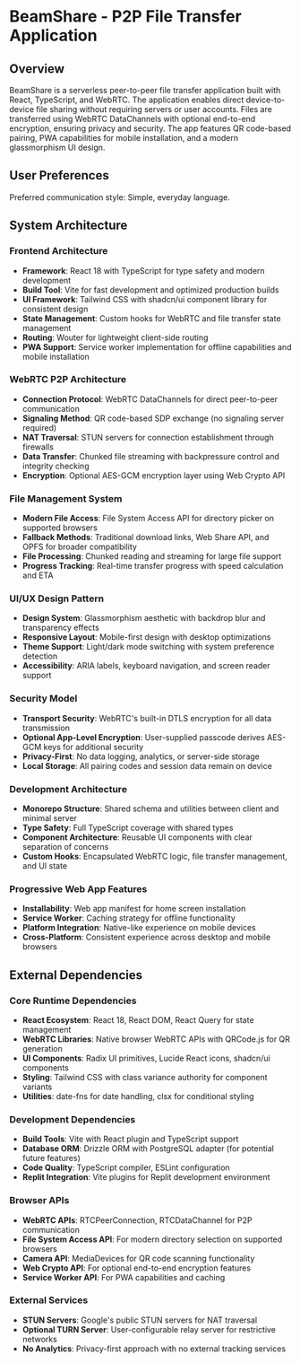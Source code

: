 # BeamShare - P2P File Transfer Application

## Overview

BeamShare is a serverless peer-to-peer file transfer application built with React, TypeScript, and WebRTC. The application enables direct device-to-device file sharing without requiring servers or user accounts. Files are transferred using WebRTC DataChannels with optional end-to-end encryption, ensuring privacy and security. The app features QR code-based pairing, PWA capabilities for mobile installation, and a modern glassmorphism UI design.

## User Preferences

Preferred communication style: Simple, everyday language.

## System Architecture

### Frontend Architecture
- **Framework**: React 18 with TypeScript for type safety and modern development
- **Build Tool**: Vite for fast development and optimized production builds
- **UI Framework**: Tailwind CSS with shadcn/ui component library for consistent design
- **State Management**: Custom hooks for WebRTC and file transfer state management
- **Routing**: Wouter for lightweight client-side routing
- **PWA Support**: Service worker implementation for offline capabilities and mobile installation

### WebRTC P2P Architecture
- **Connection Protocol**: WebRTC DataChannels for direct peer-to-peer communication
- **Signaling Method**: QR code-based SDP exchange (no signaling server required)
- **NAT Traversal**: STUN servers for connection establishment through firewalls
- **Data Transfer**: Chunked file streaming with backpressure control and integrity checking
- **Encryption**: Optional AES-GCM encryption layer using Web Crypto API

### File Management System
- **Modern File Access**: File System Access API for directory picker on supported browsers
- **Fallback Methods**: Traditional download links, Web Share API, and OPFS for broader compatibility
- **File Processing**: Chunked reading and streaming for large file support
- **Progress Tracking**: Real-time transfer progress with speed calculation and ETA

### UI/UX Design Pattern
- **Design System**: Glassmorphism aesthetic with backdrop blur and transparency effects
- **Responsive Layout**: Mobile-first design with desktop optimizations
- **Theme Support**: Light/dark mode switching with system preference detection
- **Accessibility**: ARIA labels, keyboard navigation, and screen reader support

### Security Model
- **Transport Security**: WebRTC's built-in DTLS encryption for all data transmission
- **Optional App-Level Encryption**: User-supplied passcode derives AES-GCM keys for additional security
- **Privacy-First**: No data logging, analytics, or server-side storage
- **Local Storage**: All pairing codes and session data remain on device

### Development Architecture
- **Monorepo Structure**: Shared schema and utilities between client and minimal server
- **Type Safety**: Full TypeScript coverage with shared types
- **Component Architecture**: Reusable UI components with clear separation of concerns
- **Custom Hooks**: Encapsulated WebRTC logic, file transfer management, and UI state

### Progressive Web App Features
- **Installability**: Web app manifest for home screen installation
- **Service Worker**: Caching strategy for offline functionality
- **Platform Integration**: Native-like experience on mobile devices
- **Cross-Platform**: Consistent experience across desktop and mobile browsers

## External Dependencies

### Core Runtime Dependencies
- **React Ecosystem**: React 18, React DOM, React Query for state management
- **WebRTC Libraries**: Native browser WebRTC APIs with QRCode.js for QR generation
- **UI Components**: Radix UI primitives, Lucide React icons, shadcn/ui components
- **Styling**: Tailwind CSS with class variance authority for component variants
- **Utilities**: date-fns for date handling, clsx for conditional styling

### Development Dependencies
- **Build Tools**: Vite with React plugin and TypeScript support
- **Database ORM**: Drizzle ORM with PostgreSQL adapter (for potential future features)
- **Code Quality**: TypeScript compiler, ESLint configuration
- **Replit Integration**: Vite plugins for Replit development environment

### Browser APIs
- **WebRTC APIs**: RTCPeerConnection, RTCDataChannel for P2P communication
- **File System Access API**: For modern directory selection on supported browsers
- **Camera API**: MediaDevices for QR code scanning functionality
- **Web Crypto API**: For optional end-to-end encryption features
- **Service Worker API**: For PWA capabilities and caching

### External Services
- **STUN Servers**: Google's public STUN servers for NAT traversal
- **Optional TURN Server**: User-configurable relay server for restrictive networks
- **No Analytics**: Privacy-first approach with no external tracking services